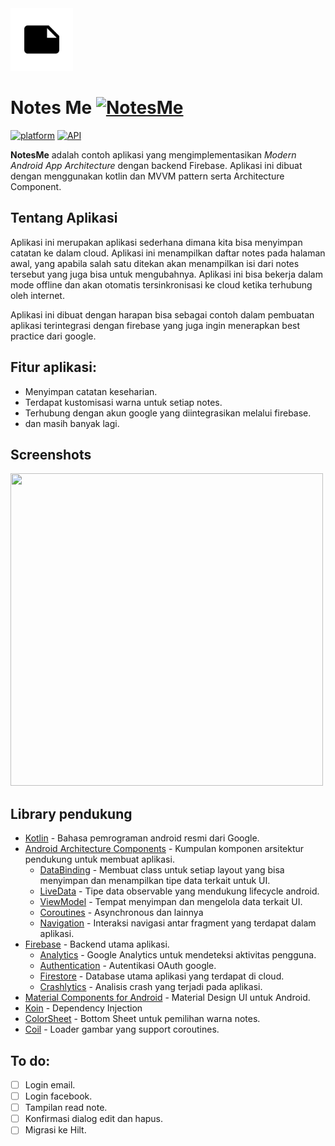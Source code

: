<img src="https://raw.githubusercontent.com/stefanusj/NotesMe/master/app/src/main/ic_launcher-playstore.png" width="100">

# Notes Me [![NotesMe](https://img.shields.io/badge/APK-brown?style=for-the-badge&logo=android)](https://github.com/stefanusj/NotesMe/raw/master/apk/NotesMe.apk)

[![platform](https://img.shields.io/badge/platform-Android-yellow.svg?style=flat-square)](https://www.android.com)
[![API](https://img.shields.io/badge/API-21%2B-green?style=flat-square)](https://android-arsenal.com/api?level=21)

**NotesMe** adalah contoh aplikasi yang mengimplementasikan *Modern Android App Architecture* dengan backend Firebase. 
Aplikasi ini dibuat dengan menggunakan kotlin dan MVVM pattern serta Architecture Component.

## Tentang Aplikasi
Aplikasi ini merupakan aplikasi sederhana dimana kita bisa menyimpan catatan ke dalam cloud.
Aplikasi ini menampilkan daftar notes pada halaman awal, yang apabila salah satu ditekan akan menampilkan isi dari notes tersebut yang juga bisa untuk mengubahnya.
Aplikasi ini bisa bekerja dalam mode offline dan akan otomatis tersinkronisasi ke cloud ketika terhubung oleh internet.

Aplikasi ini dibuat dengan harapan bisa sebagai contoh dalam pembuatan aplikasi terintegrasi dengan firebase yang juga ingin menerapkan best practice dari google.

## Fitur aplikasi:
- Menyimpan catatan keseharian.
- Terdapat kustomisasi warna untuk setiap notes.
- Terhubung dengan akun google yang diintegrasikan melalui firebase.
- dan masih banyak lagi.

## Screenshots
<kbd><img src="https://stefanusj.com/storage/portfolios/notes-me.jpg"  width="500" height="500"></kbd>

## Library pendukung
- [Kotlin](https://kotlinlang.org/) - Bahasa pemrograman android resmi dari Google.
- [Android Architecture Components](https://developer.android.com/topic/libraries/architecture) - Kumpulan komponen arsitektur pendukung untuk membuat aplikasi.
  - [DataBinding](https://developer.android.com/topic/libraries/data-binding) - Membuat class untuk setiap layout yang bisa menyimpan dan menampilkan tipe data terkait untuk UI.
  - [LiveData](https://developer.android.com/topic/libraries/architecture/livedata) - Tipe data observable yang mendukung lifecycle android.
  - [ViewModel](https://developer.android.com/topic/libraries/architecture/viewmodel) - Tempat menyimpan dan mengelola data terkait UI. 
  - [Coroutines](https://developer.android.com/topic/libraries/architecture/coroutines) - Asynchronous dan lainnya
  - [Navigation](https://developer.android.com/guide/navigation) - Interaksi navigasi antar fragment yang terdapat dalam aplikasi. 
- [Firebase](https://firebase.google.com/) - Backend utama aplikasi.
  - [Analytics](https://firebase.google.com/docs/analytics) - Google Analytics untuk mendeteksi aktivitas pengguna.
  - [Authentication](https://firebase.google.com/docs/auth) - Autentikasi OAuth google.
  - [Firestore](https://firebase.google.com/docs/firestore) - Database utama aplikasi yang terdapat di cloud.
  - [Crashlytics](https://firebase.google.com/docs/crashlytics) - Analisis crash yang terjadi pada aplikasi.
- [Material Components for Android](https://material.io/develop/android/) - Material Design UI untuk Android.
- [Koin](https://insert-koin.io) - Dependency Injection
- [ColorSheet](https://github.com/msasikanth/ColorSheet) - Bottom Sheet untuk pemilihan warna notes.
- [Coil](https://coil-kt.github.io/coil/) - Loader gambar yang support coroutines.

## To do:
- [ ] Login email.
- [ ] Login facebook.
- [ ] Tampilan read note.
- [ ] Konfirmasi dialog edit dan hapus.
- [ ] Migrasi ke Hilt.
